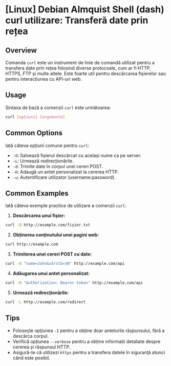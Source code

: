# [Linux] Debian Almquist Shell (dash) curl utilizare: Transferă date prin rețea

## Overview
Comanda `curl` este un instrument de linie de comandă utilizat pentru a transfera date prin rețea folosind diverse protocoale, cum ar fi HTTP, HTTPS, FTP și multe altele. Este foarte util pentru descărcarea fișierelor sau pentru interacțiunea cu API-uri web.

## Usage
Sintaxa de bază a comenzii `curl` este următoarea:

```bash
curl [opțiuni] [argumente]
```

## Common Options
Iată câteva opțiuni comune pentru `curl`:

- `-O`: Salvează fișierul descărcat cu același nume ca pe server.
- `-L`: Urmează redirecționările.
- `-d`: Trimite date în corpul unei cereri POST.
- `-H`: Adaugă un antet personalizat la cererea HTTP.
- `-u`: Autentificare utilizator (username:password).

## Common Examples
Iată câteva exemple practice de utilizare a comenzii `curl`:

1. **Descărcarea unui fișier:**

```bash
curl -O http://example.com/fișier.txt
```

2. **Obținerea conținutului unei pagini web:**

```bash
curl http://example.com
```

3. **Trimiterea unei cereri POST cu date:**

```bash
curl -d "nume=John&vârstă=30" http://example.com/api
```

4. **Adăugarea unui antet personalizat:**

```bash
curl -H "Authorization: Bearer token" http://example.com/api
```

5. **Urmează redirecționările:**

```bash
curl -L http://example.com/redirect
```

## Tips
- Folosește opțiunea `-I` pentru a obține doar anteturile răspunsului, fără a descărca corpul.
- Verifică opțiunea `--verbose` pentru a obține informații detaliate despre cererea și răspunsul HTTP.
- Asigură-te că utilizezi `https` pentru a transfera datele în siguranță atunci când este posibil.